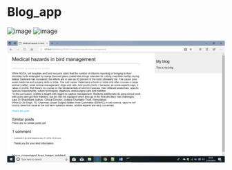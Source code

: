 # Blog_app


![image](https://cloud.githubusercontent.com/assets/9053854/24495974/fbf2e0cc-1547-11e7-846c-25b5fac7f6b1.png)
![image](https://cloud.githubusercontent.com/assets/2738244/23469490/c1f832ce-fe71-11e6-8dfb-2ca5ecde1fd9.jpg)

![image](https://github.com/Ajeetbisht/Blog_app/blob/master/blog2.png)
